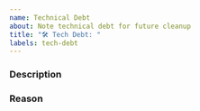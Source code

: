 ```yaml
---
name: Technical Debt
about: Note technical debt for future cleanup
title: "🛠️ Tech Debt: "
labels: tech-debt
---
```


### Description
<!-- Describe what needs cleanup -->

### Reason
<!-- Why it's considered technical debt -->
